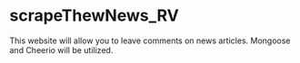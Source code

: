 # scrapeThewNews_RV
This website will allow you to leave comments on news articles. Mongoose and Cheerio will be utilized.
